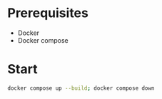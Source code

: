 # Prerequisites

- Docker
- Docker compose

# Start

```bash
docker compose up --build; docker compose down
```